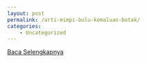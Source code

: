 ```yaml
---
layout: post
permalink: /arti-mimpi-bulu-kemaluan-botak/
categories:
    - Uncategorized
---
```


[Baca Selengkapnya](/10)
